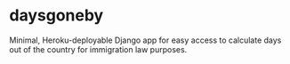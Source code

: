 # daysgoneby

Minimal, Heroku-deployable Django app for easy access to calculate days out of the country for immigration law purposes.
